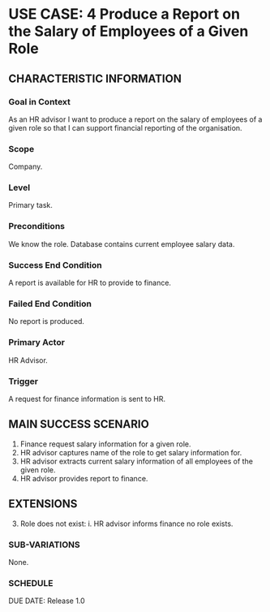 # USE CASE: 4 Produce a Report on the Salary of Employees of a Given Role


## CHARACTERISTIC INFORMATION


### Goal in Context
As an HR advisor I want to produce a report on the salary of employees of a given role so that I can support financial reporting of the organisation.

### Scope
Company.

### Level
Primary task.

### Preconditions
We know the role. Database contains current employee salary data.

### Success End Condition
A report is available for HR to provide to finance.

### Failed End Condition
No report is produced.

### Primary Actor
HR Advisor.

### Trigger
A request for finance information is sent to HR.

## MAIN SUCCESS SCENARIO


1. Finance request salary information for a given role.
2. HR advisor captures name of the role to get salary information for.
3. HR advisor extracts current salary information of all employees of the given role.
4. HR advisor provides report to finance.
## EXTENSIONS


3. Role does not exist:
   i. HR advisor informs finance no role exists.

### SUB-VARIATIONS


None.

### SCHEDULE


DUE DATE: Release 1.0